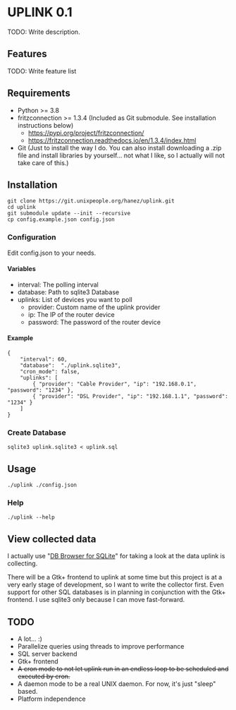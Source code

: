# UPLINK 0.1

TODO: Write description.

## Features

TODO: Write feature list

## Requirements

 - Python >= 3.8
 - fritzconnection >= 1.3.4 (Included as Git submodule. See installation instructions below)
   - https://pypi.org/project/fritzconnection/
   - https://fritzconnection.readthedocs.io/en/1.3.4/index.html
 - Git (Just to install the way I do. You can also install downloading a .zip file and install libraries by yourself... not what I like, so I actually will not take care of this.)

## Installation

    git clone https://git.unixpeople.org/hanez/uplink.git
    cd uplink
    git submodule update --init --recursive
    cp config.example.json config.json

### Configuration

Edit config.json to your needs.

#### Variables

 - interval: The polling interval
 - database: Path to sqlite3 Database
 - uplinks: List of devices you want to poll
   - provider: Custom name of the uplink provider
   - ip: The IP of the router device
   - password: The password of the router device

#### Example

    {
        "interval": 60,
        "database":  "./uplink.sqlite3",
        "cron_mode": false,
        "uplinks": [
            { "provider": "Cable Provider", "ip": "192.168.0.1", "password": "1234" },
            { "provider": "DSL Provider", "ip": "192.168.1.1", "password": "1234" }
        ]
    }

### Create Database

    sqlite3 uplink.sqlite3 < uplink.sql

## Usage

    ./uplink ./config.json

### Help

    ./uplink --help

## View collected data

I actually use "[DB Browser for SQLite](https://sqlitebrowser.org/)" for taking a look at the
data uplink is collecting.

There will be a Gtk+ frontend to uplink at some time but this project is at a very early
stage of development, so I want to write the collector first. Even support for other SQL
databases is in planning in conjunction with the Gtk+ frontend. I use sqlite3 only because I
can move fast-forward.

## TODO

 - A lot... :)
 - Parallelize queries using threads to improve performance
 - SQL server backend
 - Gtk+ frontend
 - ~~A cron mode to not let uplink run in an endless loop to be scheduled and executed by cron.~~
 - A daemon mode to be a real UNIX daemon. For now, it's just "sleep" based.
 - Platform independence

